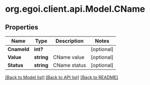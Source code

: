 # org.egoi.client.api.Model.CName
## Properties

Name | Type | Description | Notes
------------ | ------------- | ------------- | -------------
**CnameId** | **int?** |  | [optional] 
**Value** | **string** | CName value | [optional] 
**Status** | **string** | CName status | [optional] 

[[Back to Model list]](../README.md#documentation-for-models) [[Back to API list]](../README.md#documentation-for-api-endpoints) [[Back to README]](../README.md)

